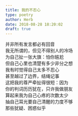 ```yaml
---  
title: 我的不忍心  
type: poetry  
author: Herb  
date: 2018-08-28 18:20:02  
draft: true
---  
```

并非所有发言都必有回音  
我无所谓的，但见不得别人的冷场  
为自己扯一张大旗：怕你尴尬  
但自己心里也清楚有多少非分之想    
我有时觉得自己太多不忍心  
甚至越过了边界，结绳记事  
这把我的尊严牵扯得很短：因为  
你的判词历历犹在，只许我做朋友    
算起来我为自己心疼的次数太少  
抽自己耳光要自己清醒的力度不够  
那些犹疑、困惑似乎  
